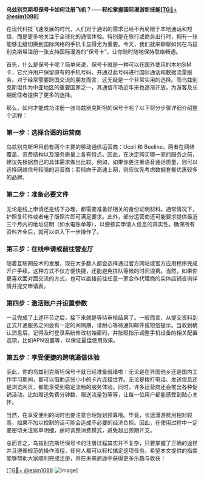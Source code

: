 **乌兹别克斯坦保号卡如何注册飞机？——轻松掌握国际漫游新技能[[TG💪+ @esim1088](https://t.me/s/esim1088)]**

在现代科技飞速发展的时代，人们对于通讯的需求已经不再局限于本地通话和短信，而是更多地关注于全球化的通信体验。特别是在旅行或商务出行时，拥有一张能够无缝切换到国际网络的手机卡显得尤为重要。今天，我们就来聊聊如何在乌兹别克斯坦注册一张支持国际漫游的“保号卡”，让你随时随地保持联络畅通。

首先，什么是保号卡呢？简单来说，保号卡就是一种可以在国外使用的本地SIM卡，它允许用户保留原有的手机号码，并通过此号码进行国际通话和数据流量服务。对于经常需要跨国交流的朋友而言，这无疑是一个非常实用的选择。而乌兹别克斯坦作为中亚地区的重要国家之一，其通信市场近年来也逐渐开放，为游客及长期居住者提供了更多的选择。

那么，如何才能成功注册一张乌兹别克斯坦的保号卡呢？以下将分步骤详细介绍整个流程：

### 第一步：选择合适的运营商

乌兹别克斯坦目前有两个主要的移动通信运营商：Ucell 和 Beeline。两者在网络覆盖、资费结构以及服务质量上各有特点。因此，在决定购买哪一家的服务之前，建议先根据自己的具体需求做出比较。例如，如果你更注重语音通话质量，则可以选择网络信号较强的运营商；若倾向于高速上网，则应优先考虑数据套餐优惠较多的品牌。

### 第二步：准备必要文件

无论是线上申请还是线下办理，都需要准备好相关的身份证明材料。通常情况下，护照复印件或者电子版照片即可满足要求。此外，部分运营商还可能要求提供最近三个月内的地址证明（如水电账单等），以便核实申请人信息的真实性。确保所有资料齐全后，就可以进入下一步操作了。

### 第三步：在线申请或前往营业厅

随着互联网技术的发展，现在大多数人都会选择通过官方网站或官方应用程序完成开户手续。这种方式不仅方便快捷，还能避免排队等候的时间浪费。当然，如果你更喜欢面对面交流的方式，也可以直接前往任意一家合作代理商的实体店铺咨询详情并提交申请表。

### 第四步：激活账户并设置参数

一旦完成了上述环节之后，接下来就是等待审核结果了。一般而言，从提交资料到正式开通服务之间会有一定的间隔期，请耐心等待通知邮件或短信提示。当收到确认消息后，记得及时登录系统修改初始密码，并按照指示调整手机设备的相关配置选项，比如APN设置等，以保证最佳使用效果。

### 第五步：享受便捷的跨境通信体验

至此，你的乌兹别克斯坦保号卡就已经准备就绪啦！无论是在异国他乡还是国内工作学习期间，都可以借助这张小小的卡片连接世界。无论是拨打电话、发送信息还是浏览网页，都能享受到稳定流畅的服务体验。同时，许多运营商还会推出各种促销活动，比如赠送免费分钟数、赠送流量包等等，让每一位用户都能感受到贴心关怀。

当然，在享受便利的同时也要注意合理规划预算哦。毕竟，长途漫游费用相对较高，如果不加以控制的话可能会造成不必要的经济负担。因此，在使用过程中一定要密切关注账单明细，适时调整消费模式，避免超出预期开支。

总而言之，乌兹别克斯坦保号卡的注册过程其实并不复杂，只要掌握了正确的途径并且遵循规范的操作流程，任何人都可以轻松搞定这项任务。希望本文提供的指南能够帮助大家顺利完成注册，并在未来旅途中获得更多乐趣与收获！

[[TG💪+ @esim1088](https://t.me/s/esim1088) ![Image](https://i.postimg.cc/4NQfJmqS/Snipaste-2025-05-13-00-14-12.png)]